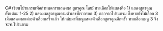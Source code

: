C# เขียนโปรแกรมเพื่อกำหนดการแสดงผล สูตรคูณ โดยมีทางเลือกให้แสดงคือ 1) แสดงสูตรคูณ ตั้งแต่แม่ 1-25 2) แสดงผลสูตรคูณตามตัวเลขที่เรากรอก 3) ออกจากโปรแกรม ซึ่งหากยังไม่เลือก 3 เมื่อแสดงผลแต่ละตัวเลือกเสร็จแล้ว ให้กลับมาที่เมนูแสดงตัวเลือกสูตรคูณอีกครั้ง หากเลือกเมนู 3 จึงจะจบโปรแกรม
